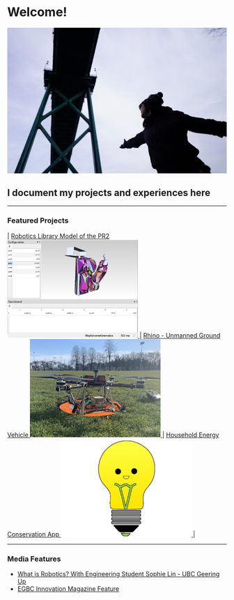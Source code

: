 # Welcome! 

<img src="/images/me.JPG"/>

## I document my projects and experiences here

---

### Featured Projects

| <a href="/pr2"> Robotics Library Model of the PR2 <img src="images/projects/PR2.png" width="300"/> </a>      | <a href="/rhino"> Rhino - Unmanned Ground Vehicle <img src="images/projects/rhino.png" width="300"/> </a>       | <a href="/savee"> Household Energy Conservation App <img src="images/projects/save.png" width="300"/> </a>       |

---

### Media Features

- [What is Robotics? With Engineering Student Sophie Lin - UBC Geering Up](https://www.youtube.com/watch?v=LW0tiQdmUns)
- [EGBC Innovation Magazine Feature](https://user-yinucac.cld.bz/INNOVATION-July-August-20201/20/)



